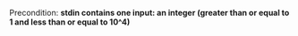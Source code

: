 Precondition: **stdin contains one input: an integer (greater than or equal to 1 and less than or equal to 10^4)**